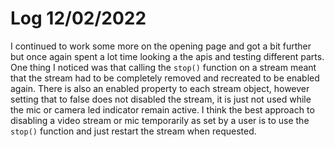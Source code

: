 # Log 12/02/2022

I continued to work some more on the opening page and got a bit further but once again spent a lot time looking a the apis and testing different parts. One thing I noticed was that calling the `stop()` function on a stream meant that the stream had to be completely removed and recreated to be enabled again. There is also an enabled property to each stream object, however setting that to false does not disabled the stream, it is just not used while the mic or camera led indicator remain active. I think the best approach to disabling a video stream or mic temporarily as set by a user is to use the `stop()` function and just restart the stream when requested.